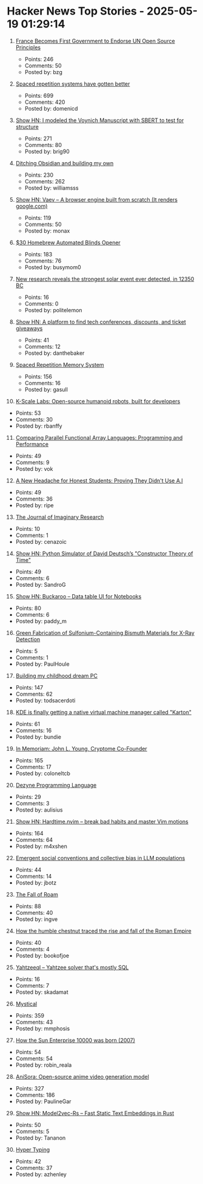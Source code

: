 # Hacker News Top Stories - 2025-05-19 01:29:14

1. [France Becomes First Government to Endorse UN Open Source Principles](https://social.numerique.gouv.fr/@codegouvfr/114529954373492878)
   - Points: 246
   - Comments: 50
   - Posted by: bzg

2. [Spaced repetition systems have gotten better](https://domenic.me/fsrs/)
   - Points: 699
   - Comments: 420
   - Posted by: domenicd

3. [Show HN: I modeled the Voynich Manuscript with SBERT to test for structure](https://github.com/brianmg/voynich-nlp-analysis)
   - Points: 271
   - Comments: 80
   - Posted by: brig90

4. [Ditching Obsidian and building my own](https://amberwilliams.io/blogs/building-my-own-pkms)
   - Points: 230
   - Comments: 262
   - Posted by: williamsss

5. [Show HN: Vaev – A browser engine built from scratch (It renders google.com)](https://github.com/skift-org/vaev)
   - Points: 119
   - Comments: 50
   - Posted by: monax

6. [$30 Homebrew Automated Blinds Opener](https://sifter.org/~simon/journal/20240718.html)
   - Points: 183
   - Comments: 76
   - Posted by: busymom0

7. [New research reveals the strongest solar event ever detected, in 12350 BC](https://phys.org/news/2025-05-reveals-strongest-solar-event-bc.html)
   - Points: 16
   - Comments: 0
   - Posted by: politelemon

8. [Show HN: A platform to find tech conferences, discounts, and ticket giveaways](https://www.tech.tickets/)
   - Points: 41
   - Comments: 12
   - Posted by: danthebaker

9. [Spaced Repetition Memory System](https://notes.andymatuschak.org/Spaced_repetition_memory_system)
   - Points: 156
   - Comments: 16
   - Posted by: gasull

10. [K-Scale Labs: Open-source humanoid robots, built for developers](https://www.kscale.dev/)
   - Points: 53
   - Comments: 30
   - Posted by: rbanffy

11. [Comparing Parallel Functional Array Languages: Programming and Performance](https://arxiv.org/abs/2505.08906)
   - Points: 49
   - Comments: 9
   - Posted by: vok

12. [A New Headache for Honest Students: Proving They Didn't Use A.I](https://www.nytimes.com/2025/05/17/style/ai-chatgpt-turnitin-students-cheating.html)
   - Points: 49
   - Comments: 36
   - Posted by: ripe

13. [The Journal of Imaginary Research](https://journalofimaginaryresearch.home.blog/)
   - Points: 10
   - Comments: 1
   - Posted by: cenazoic

14. [Show HN: Python Simulator of David Deutsch’s "Constructor Theory of Time"](https://github.com/gvelesandro/constructor-theory-simulator)
   - Points: 49
   - Comments: 6
   - Posted by: SandroG

15. [Show HN: Buckaroo – Data table UI for Notebooks](https://github.com/paddymul/buckaroo)
   - Points: 80
   - Comments: 6
   - Posted by: paddy_m

16. [Green Fabrication of Sulfonium-Containing Bismuth Materials for X-Ray Detection](https://advanced.onlinelibrary.wiley.com/doi/10.1002/adma.202418626)
   - Points: 5
   - Comments: 1
   - Posted by: PaulHoule

17. [Building my childhood dream PC](https://fabiensanglard.net/2168/index.html)
   - Points: 147
   - Comments: 62
   - Posted by: todsacerdoti

18. [KDE is finally getting a native virtual machine manager called "Karton"](https://www.neowin.net/news/kde-is-finally-getting-a-native-virtual-machine-manager-called-karton/)
   - Points: 61
   - Comments: 16
   - Posted by: bundie

19. [In Memoriam: John L. Young, Cryptome Co-Founder](https://www.eff.org/deeplinks/2025/05/memoriam-john-l-young-cryptome-co-founder)
   - Points: 165
   - Comments: 17
   - Posted by: coloneltcb

20. [Dezyne Programming Language](https://dezyne.org/dezyne/manual/dezyne/dezyne.html)
   - Points: 29
   - Comments: 3
   - Posted by: aulisius

21. [Show HN: Hardtime.nvim – break bad habits and master Vim motions](https://github.com/m4xshen/hardtime.nvim)
   - Points: 164
   - Comments: 64
   - Posted by: m4xshen

22. [Emergent social conventions and collective bias in LLM populations](https://www.science.org/doi/10.1126/sciadv.adu9368)
   - Points: 44
   - Comments: 14
   - Posted by: jbotz

23. [The Fall of Roam](https://every.to/superorganizers/the-fall-of-roam)
   - Points: 88
   - Comments: 40
   - Posted by: ingve

24. [How the humble chestnut traced the rise and fall of the Roman Empire](https://www.bbc.com/future/article/20250513-what-chestnuts-reveal-about-the-roman-empire)
   - Points: 40
   - Comments: 4
   - Posted by: bookofjoe

25. [Yahtzeeql – Yahtzee solver that's mostly SQL](https://github.com/charliemeyer/yahtzeeql)
   - Points: 16
   - Comments: 7
   - Posted by: skadamat

26. [Mystical](https://suberic.net/~dmm/projects/mystical/README.html)
   - Points: 359
   - Comments: 43
   - Posted by: mmphosis

27. [How the Sun Enterprise 10000 was born (2007)](https://www.filibeto.org/aduritz/truetrue/e10000/how-e10k-wasborn.html)
   - Points: 54
   - Comments: 54
   - Posted by: robin_reala

28. [AniSora: Open-source anime video generation model](https://komiko.app/video/AniSora)
   - Points: 327
   - Comments: 186
   - Posted by: PaulineGar

29. [Show HN: Model2vec-Rs – Fast Static Text Embeddings in Rust](https://github.com/MinishLab/model2vec-rs)
   - Points: 50
   - Comments: 5
   - Posted by: Tananon

30. [Hyper Typing](https://pscanf.com/s/341/)
   - Points: 42
   - Comments: 37
   - Posted by: azhenley

